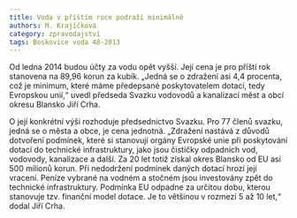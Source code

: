 ```yaml
---
title: Voda v příštím roce podraží minimálně
authors: M. Krajíčková
category: zpravodajství
tags: Boskovice voda 48-2013
---
```


Od ledna 2014 budou účty za vodu opět vyšší. Její cena je pro příští rok stanovena na 89,96 korun za kubík. „Jedná se o zdražení asi 4,4 procenta, což je minimum, které máme předepsané poskytovatelem dotací, tedy Evropskou unií,“ uvedl předseda Svazku vodovodů a kanalizací měst a obcí okresu Blansko Jiří Crha.

O její konkrétní výši rozhoduje předsednictvo Svazku. Pro 77 členů svazku, jedná se o města a obce, je cena jednotná. „Zdražení nastává z důvodů dotvoření podmínek, které si stanovují orgány Evropské unie při poskytování dotací do technické infrastruktury, jako jsou čističky odpadních vod, vodovody, kanalizace a další. Za 20 let totiž získal okres Blansko od EU asi 500 milionů korun. Při nedodržení podmínek daných dotací hrozí její vracení. Peníze vybrané na vodném a stočném jsou investovány zpět do technické infrastruktury. Podmínka EU odpadne za určitou dobu, kterou stanovuje tzv. finanční model dotace. Je to většinou v rozmezí 5 až 10 let,“ dodal Jiří Crha.
